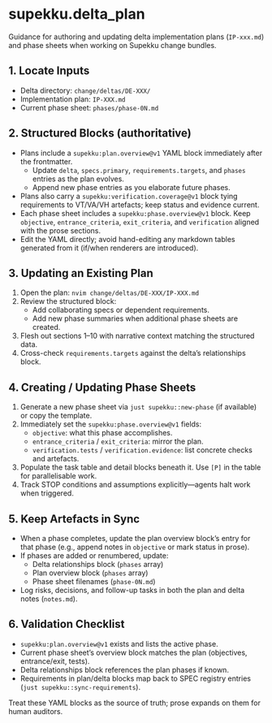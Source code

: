 # supekku.delta_plan

Guidance for authoring and updating delta implementation plans (`IP-xxx.md`) and phase sheets when working on Supekku change bundles.

## 1. Locate Inputs
- Delta directory: `change/deltas/DE-XXX/`
- Implementation plan: `IP-XXX.md`
- Current phase sheet: `phases/phase-0N.md`

## 2. Structured Blocks (authoritative)
- Plans include a `supekku:plan.overview@v1` YAML block immediately after the frontmatter.
  - Update `delta`, `specs.primary`, `requirements.targets`, and `phases` entries as the plan evolves.
  - Append new phase entries as you elaborate future phases.
- Plans also carry a `supekku:verification.coverage@v1` block tying requirements to VT/VA/VH artefacts; keep status and evidence current.
- Each phase sheet includes a `supekku:phase.overview@v1` block. Keep `objective`, `entrance_criteria`, `exit_criteria`, and `verification` aligned with the prose sections.
- Edit the YAML directly; avoid hand-editing any markdown tables generated from it (if/when renderers are introduced).

## 3. Updating an Existing Plan
1. Open the plan: `nvim change/deltas/DE-XXX/IP-XXX.md`
2. Review the structured block:
   - Add collaborating specs or dependent requirements.
   - Add new phase summaries when additional phase sheets are created.
3. Flesh out sections 1–10 with narrative context matching the structured data.
4. Cross-check `requirements.targets` against the delta’s relationships block.

## 4. Creating / Updating Phase Sheets
1. Generate a new phase sheet via `just supekku::new-phase` (if available) or copy the template.
2. Immediately set the `supekku:phase.overview@v1` fields:
   - `objective`: what this phase accomplishes.
   - `entrance_criteria` / `exit_criteria`: mirror the plan.
   - `verification.tests` / `verification.evidence`: list concrete checks and artefacts.
3. Populate the task table and detail blocks beneath it. Use `[P]` in the table for parallelisable work.
4. Track STOP conditions and assumptions explicitly—agents halt work when triggered.

## 5. Keep Artefacts in Sync
- When a phase completes, update the plan overview block’s entry for that phase (e.g., append notes in `objective` or mark status in prose).
- If phases are added or renumbered, update:
  - Delta relationships block (`phases` array)
  - Plan overview block (`phases` array)
  - Phase sheet filenames (`phase-0N.md`)
- Log risks, decisions, and follow-up tasks in both the plan and delta notes (`notes.md`).

## 6. Validation Checklist
- `supekku:plan.overview@v1` exists and lists the active phase.
- Current phase sheet’s overview block matches the plan (objectives, entrance/exit, tests).
- Delta relationships block references the plan phases if known.
- Requirements in plan/delta blocks map back to SPEC registry entries (`just supekku::sync-requirements`).

Treat these YAML blocks as the source of truth; prose expands on them for human auditors.
